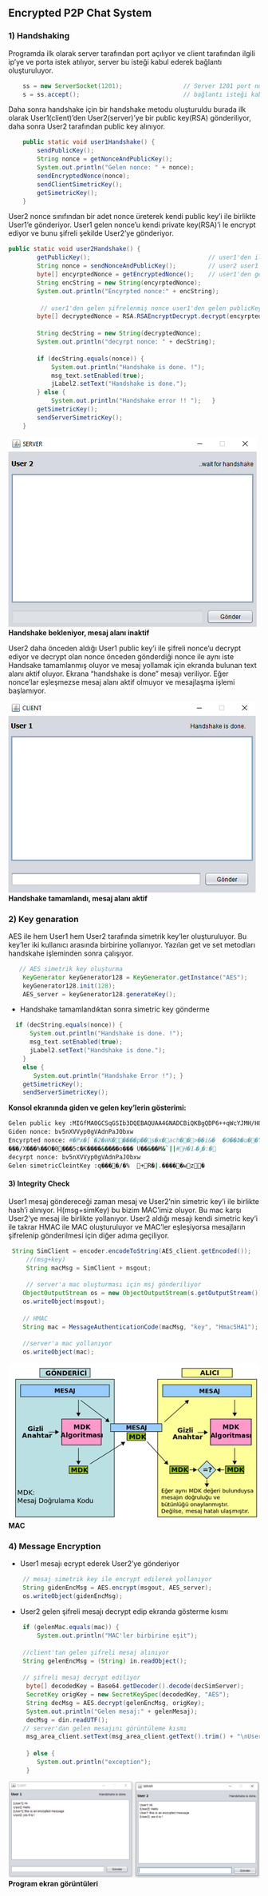 ## Encrypted P2P Chat System
### 1)	Handshaking

Programda ilk olarak server tarafından port açılıyor ve client tarafından ilgili ip’ye ve porta istek atılıyor, server bu isteği kabul ederek bağlantı oluşturuluyor.

```java
    ss = new ServerSocket(1201);                 // Server 1201 port numarasında başlar
    s = ss.accept();                             // bağlantı isteği kabul etme
```

Daha sonra handshake için bir handshake metodu oluşturuldu burada ilk olarak User1(client)’den User2(server)’ye bir public key(RSA) gönderiliyor, daha sonra User2 tarafından public key alınıyor. 
```java
    public static void user1Handshake() {
        sendPublicKey();
        String nonce = getNonceAndPublicKey();
        System.out.println("Gelen nonce: " + nonce);
        sendEncryptedNonce(nonce);
        sendClientSimetricKey();
        getSimetricKey();
    }
```
User2 nonce sınıfından bir adet nonce üreterek kendi public key’i ile birlikte User1’e gönderiyor. User1 gelen nonce’u kendi private key(RSA)’i le encrypt ediyor ve bunu şifreli şekilde User2’ye gönderiyor. 
```java
public static void user2Handshake() {
        getPublicKey();                                 // user1'den ilk public key geliyor
        String nonce = sendNonceAndPublicKey();         // user2 user1'e nonce ve kendi public key'ini yolluyor
        byte[] encyrptedNonce = getEncryptedNonce();    // user1'den gelen private key'i ile şifrelenmiş Nonce
        String encString = new String(encyrptedNonce);
        System.out.println("Encyrpted nonce:" + encString);
        
         // user1'den gelen şifrelenmiş nonce user1'den gelen publicKey ile decyrpt ediliyor
        byte[] decryptedNonce = RSA.RSAEncryptDecrypt.decrypt(encyrptedNonce, publicKeyGelen);   
   
        String decString = new String(decryptedNonce);
        System.out.println("decyrpt nonce: " + decString);

        if (decString.equals(nonce)) {
            System.out.println("Handshake is done. !");
            msg_text.setEnabled(true);
            jLabel2.setText("Handshake is done.");
        } else {
            System.out.println("Handshake error !! ");   }
        getSimetricKey();
        sendServerSimetricKey();
    }
```

![1](https://github.com/ibrahimyyildirim/EncryptedP2PChatSystem/blob/master/img/1.png)<br>
**Handshake bekleniyor, mesaj alanı inaktif**

User2 daha önceden aldığı User1 public key’i ile şifreli nonce’u decrypt ediyor ve decrypt olan nonce önceden gönderdiği nonce ile aynı iste Handsake tamamlanmış oluyor ve mesaj yollamak için ekranda bulunan text alanı aktif oluyor. Ekrana “handshake is done” mesajı veriliyor. Eğer nonce’lar eşleşmezse mesaj alanı aktif olmuyor ve mesajlaşma işlemi başlamıyor.

![2](https://github.com/ibrahimyyildirim/EncryptedP2PChatSystem/blob/master/img/2.png)<br>
**Handshake tamamlandı, mesaj alanı aktif**

### 2)	Key genaration

AES ile hem User1 hem User2 tarafında simetrik key’ler oluşturuluyor. Bu key’ler iki kullanıcı arasında birbirine yollanıyor. Yazılan get ve set metodları handskahe işleminden sonra çalışıyor.
```java
   // AES simetrik key oluşturma 
    KeyGenerator keyGenerator128 = KeyGenerator.getInstance("AES");
    keyGenerator128.init(128);
    AES_server = keyGenerator128.generateKey();
```
 - Handshake tamamlandıktan sonra simetric key gönderme


```java
  if (decString.equals(nonce)) {
      System.out.println("Handshake is done. !");
      msg_text.setEnabled(true);
      jLabel2.setText("Handshake is done.");
    }
    else {
       System.out.println("Handshake Error !"); }
    getSimetricKey();
    sendServerSimetricKey();
```

**Konsol ekranında giden ve gelen key’lerin gösterimi:**
```sh
Gelen public key :MIGfMA0GCSqGSIb3DQEBAQUAA4GNADCBiQKBgQDP6++qWcYJMH/H8/SiXOq3ebPI6gITZfBerdkKVO1h9RvyiUqa4cyXiYXhAzFK2i5Y+6MxvYRJgZQCj8QAgoxvWY1KE0JClPzZeU76nnKrn0a3z49qByfyWrgj3zlm/vla8EaamyulLV5h+9aBBgBXu0a/gw/HJ0S8tBHU6KHdF
Giden nonce: bv5nXVVyp0gVAdnPaJObxw
Encyrpted nonce: #�Px�[`�2�ӥK�����p��s�x�ach��>��i&�	�O��Ֆ�u��Y[������
���/X���%��O�0���5c�K����&����o��� U��&��M&`||#H�ݛ�˶1�:�
decyrpt nonce: bv5nXVVyp0gVAdnPaJObxw
Gelen simetricCleintKey :q����/�%	+R�|.�����wz�
```

#### 3)	Integrity Check
User1 mesaj göndereceği zaman mesaj ve User2’nin simetric key’i ile birlikte hash’i alınıyor. H(msg+simKey) bu bizim MAC’imiz oluyor. Bu mac karşı User2’ye mesaj ile birlikte yollanıyor. User2 aldığı mesajı kendi simetric key’i ile takrar HMAC ile MAC oluşturuluyor ve MAC’ler eşleşiyorsa mesajların şifrelenip gönderilmesi için diğer adıma geçiliyor.

```java
 String SimClient = encoder.encodeToString(AES_client.getEncoded());
     //(msg+key)
     String macMsg = SimClient + msgout;

     // server'a mac oluşturması için msj gönderiliyor
    ObjectOutputStream os = new ObjectOutputStream(s.getOutputStream());
    os.writeObject(msgout);

    // HMAC
    String mac = MessageAuthenticationCode(macMsg, "key", "HmacSHA1");

    //server'a mac yollanıyor
    os.writeObject(mac);
```

![3](https://github.com/ibrahimyyildirim/EncryptedP2PChatSystem/blob/master/img/3.png)<br>
**MAC**

### 4)	Message Encryption
 - User1 mesajı ecrypt ederek User2’ye gönderiyor
 
```java
    // mesaj simetrik key ile encrypt edilerek yollanıyor
    String gidenEncMsg = AES.encrypt(msgout, AES_server);
    os.writeObject(gidenEncMsg);
```

- User2 gelen şifreli mesajı decrypt edip ekranda gösterme kısmı

```java
    if (gelenMac.equals(mac)) {
        System.out.println("MAC'ler birbirine eşit");

    //client'tan gelen şifreli mesaj alınıyor
    String gelenEncMsg = (String) in.readObject();

    // şifreli mesaj decrypt ediliyor
     byte[] decodedKey = Base64.getDecoder().decode(decSimServer);
     SecretKey origKey = new SecretKeySpec(decodedKey, "AES");
     String decMsg = AES.decrypt(gelenEncMsg, origKey);
     System.out.println("Gelen mesaj:" + gelenMesaj);
     decMsg = din.readUTF();
    // server'dan gelen mesajını görüntüleme kısmı
     msg_area_client.setText(msg_area_client.getText().trim() + "\nUser2: " + decMsg); /

     } else {
        System.out.println("exception");
     }
```
![4](https://github.com/ibrahimyyildirim/EncryptedP2PChatSystem/blob/master/img/4.png)<br>
**Program ekran görüntüleri**
